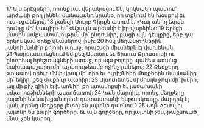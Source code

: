 17 Այն երէցները, որոնք լաւ վերակացու են, կրկնակի պատուի արժանի թող լինեն. մանաւանդ նրանք, որ տքնում են խօսքով եւ ուսուցանելով. 18 քանզի Սուրբ Գիրքն ասում է. «Կալ անող եզան դունչը մի՛ կապիր» եւ՝ «Մշակն արժանի է իր վարձին»: 19 Երէցի մասին ամբաստանութիւն մի՛ ընդունիր, բացի այն դէպքից, երբ դա երկու կամ երեք վկաներով լինի: 20 Իսկ մեղանչողներին յանդիմանի՛ր բոլորի առաջ, որպէսզի միւսներն էլ վախենան: 21 Պարտաւորեցնում եմ քեզ Աստծու եւ Յիսուս Քրիստոսի ու ընտրեալ հրեշտակների առաջ, որ այս բոլորը պահես առանց նախապաշարումի՝ աչառութեամբ ոչինչ չանելով: 22 Ձեռքերդ շտապով որեւէ մէկի վրայ մի՛ դիր եւ ուրիշների մեղքերին մասնակից մի՛ եղիր, քեզ մաքո՛ւր պահիր:
23 Այսուհետեւ միմիայն ջուր մի՛ խմիր, այլ մի քիչ գինի էլ խառնիր՝ քո ստամոքսի եւ յաճախակի տկարութիւնների պատճառով:
24 Կան մարդիկ, որոնց մեղքերը յայտնի են նախքան որեւէ դատաստանի ենթարկուելը. մարդիկ էլ կան, որոնց մեղքերը յետոյ են յայտնի դառնում: 25 Նոյն ձեւով եւ յայտնի են բարի գործերը. եւ այն գործերը, որ յայտնի չեն, թաքնուած մնալ չեն կարող:
